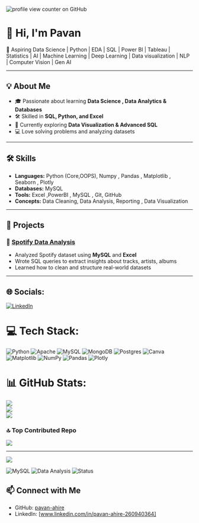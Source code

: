 ![profile view counter on GitHub](https://komarev.com/ghpvc/?username=pavan-ahire)
# 👋 Hi, I'm Pavan  

🚀 Aspiring Data Science | Python | EDA | SQL | Power BI | Tableau | Statistics | AI | Machine Learning | Deep Learning | Data visualization | NLP | Computer Vision | Gen AI  

---

## 💡 About Me  
- 🎓 Passionate about learning **Data Science , Data Analytics & Databases**  
- 🛠️ Skilled in **SQL, Python, and Excel**  
- 🌱 Currently exploring **Data Visualization & Advanced SQL**  
- 💻 Love solving problems and analyzing datasets  

---

## 🛠️ Skills  
- **Languages:** Python (Core,OOPS), Numpy , Pandas , Matplotlib , Seaborn , Plotly   
- **Databases:** MySQL   
- **Tools:** Excel ,PowerBI , MySQL , Git, GitHub  
- **Concepts:** Data Cleaning, Data Analysis, Reporting , Data Visualization

---

## 📂 Projects  

### 🎵 [Spotify Data Analysis](https://github.com/pavan-ahire/Spotify-Data-Analysis)  
- Analyzed Spotify dataset using **MySQL** and **Excel**  
- Wrote SQL queries to extract insights about tracks, artists, albums  
- Learned how to clean and structure real-world datasets  

---

## 🌐 Socials:
[![LinkedIn](https://img.shields.io/badge/LinkedIn-%230077B5.svg?logo=linkedin&logoColor=white)](https://linkedin.com/in/www.linkedin.com/in/pavan-ahire-260940364) 

# 💻 Tech Stack:
![Python](https://img.shields.io/badge/python-3670A0?style=for-the-badge&logo=python&logoColor=ffdd54) ![Apache](https://img.shields.io/badge/apache-%23D42029.svg?style=for-the-badge&logo=apache&logoColor=white) ![MySQL](https://img.shields.io/badge/mysql-4479A1.svg?style=for-the-badge&logo=mysql&logoColor=white) ![MongoDB](https://img.shields.io/badge/MongoDB-%234ea94b.svg?style=for-the-badge&logo=mongodb&logoColor=white) ![Postgres](https://img.shields.io/badge/postgres-%23316192.svg?style=for-the-badge&logo=postgresql&logoColor=white) ![Canva](https://img.shields.io/badge/Canva-%2300C4CC.svg?style=for-the-badge&logo=Canva&logoColor=white) ![Matplotlib](https://img.shields.io/badge/Matplotlib-%23ffffff.svg?style=for-the-badge&logo=Matplotlib&logoColor=black) ![NumPy](https://img.shields.io/badge/numpy-%23013243.svg?style=for-the-badge&logo=numpy&logoColor=white) ![Pandas](https://img.shields.io/badge/pandas-%23150458.svg?style=for-the-badge&logo=pandas&logoColor=white) ![Plotly](https://img.shields.io/badge/Plotly-%233F4F75.svg?style=for-the-badge&logo=plotly&logoColor=white)
# 📊 GitHub Stats:
![](https://github-readme-stats.vercel.app/api?username=pavan-ahire&theme=merko&hide_border=true&include_all_commits=false&count_private=false)<br/>
![](https://nirzak-streak-stats.vercel.app/?user=pavan-ahire&theme=merko&hide_border=true)<br/>
![](https://github-readme-stats.vercel.app/api/top-langs/?username=pavan-ahire&theme=merko&hide_border=true&include_all_commits=false&count_private=false&layout=compact)

### 🔝 Top Contributed Repo
![](https://github-contributor-stats.vercel.app/api?username=pavan-ahire&limit=5&theme=dark&combine_all_yearly_contributions=true)

---
[![](https://visitcount.itsvg.in/api?id=pavan-ahire&icon=0&color=0)](https://visitcount.itsvg.in)

<!-- Proudly created with GPRM ( https://gprm.itsvg.in ) -->

![MySQL](https://img.shields.io/badge/Database-MySQL-blue?logo=mysql)
![Data Analysis](https://img.shields.io/badge/Focus-Data%20Analysis-brightgreen)
![Status](https://img.shields.io/badge/Project-Completed-success)


## 📫 Connect with Me  
- GitHub: [pavan-ahire](https://github.com/pavan-ahire)  
- LinkedIn: [www.linkedin.com/in/pavan-ahire-260940364]
